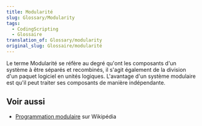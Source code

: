 ```yaml
---
title: Modularité
slug: Glossary/Modularity
tags:
  - CodingScripting
  - Glossaire
translation_of: Glossary/modularity
original_slug: Glossaire/modularité
---
```


Le terme Modularité se réfère au degré qu'ont les composants d'un système à être séparés et recombinés, il s'agit également de la division d'un paquet logiciel en unités logiques. L'avantage d'un système modulaire est qu'il peut traiter ses composants de manière indépendante.

## Voir aussi

- [Programmation modulaire](https://fr.wikipedia.org/wiki/Programmation_modulaire) sur Wikipédia
